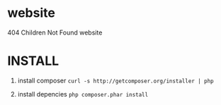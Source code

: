 website
=======

404 Children Not Found website

INSTALL
=======
1. install composer `curl -s http://getcomposer.org/installer | php`

2. install depencies `php composer.phar install`